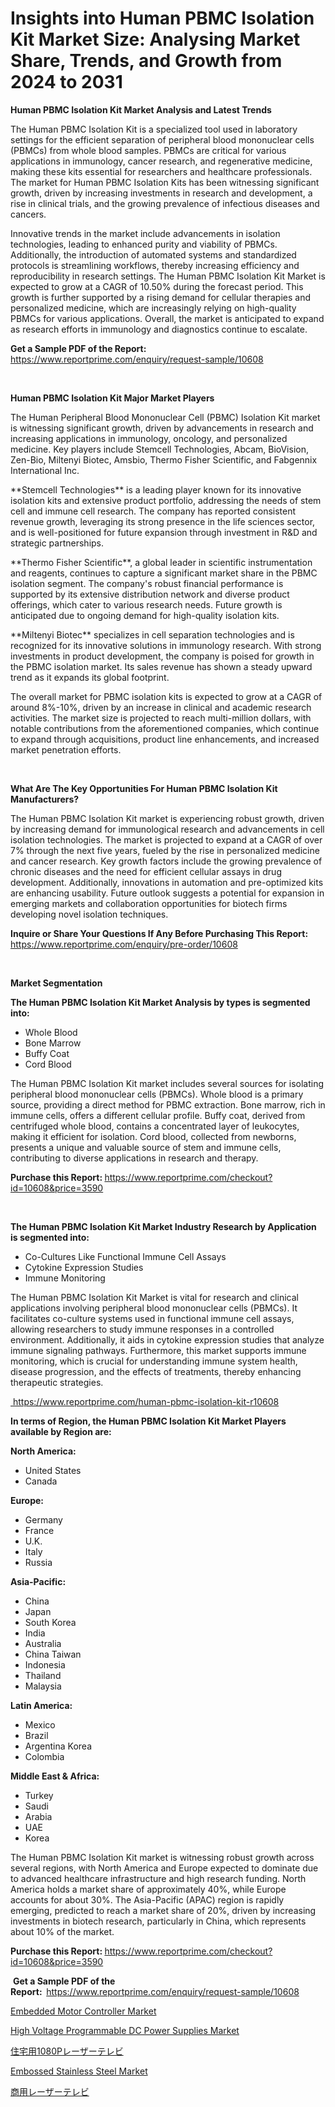 <p><h1>Insights into Human PBMC Isolation Kit Market Size: Analysing Market Share, Trends, and Growth from 2024 to 2031</h1></p><p><strong>Human PBMC Isolation Kit Market Analysis and Latest Trends</strong></p>
<p><p>The Human PBMC Isolation Kit is a specialized tool used in laboratory settings for the efficient separation of peripheral blood mononuclear cells (PBMCs) from whole blood samples. PBMCs are critical for various applications in immunology, cancer research, and regenerative medicine, making these kits essential for researchers and healthcare professionals. The market for Human PBMC Isolation Kits has been witnessing significant growth, driven by increasing investments in research and development, a rise in clinical trials, and the growing prevalence of infectious diseases and cancers.</p><p>Innovative trends in the market include advancements in isolation technologies, leading to enhanced purity and viability of PBMCs. Additionally, the introduction of automated systems and standardized protocols is streamlining workflows, thereby increasing efficiency and reproducibility in research settings. The Human PBMC Isolation Kit Market is expected to grow at a CAGR of 10.50% during the forecast period. This growth is further supported by a rising demand for cellular therapies and personalized medicine, which are increasingly relying on high-quality PBMCs for various applications. Overall, the market is anticipated to expand as research efforts in immunology and diagnostics continue to escalate.</p></p>
<p><strong>Get a Sample PDF of the Report:&nbsp;</strong> <a href="https://www.reportprime.com/enquiry/request-sample/10608">https://www.reportprime.com/enquiry/request-sample/10608</a></p>
<p>&nbsp;</p>
<p><strong>Human PBMC Isolation Kit Major Market Players</strong></p>
<p><p>The Human Peripheral Blood Mononuclear Cell (PBMC) Isolation Kit market is witnessing significant growth, driven by advancements in research and increasing applications in immunology, oncology, and personalized medicine. Key players include Stemcell Technologies, Abcam, BioVision, Zen-Bio, Miltenyi Biotec, Amsbio, Thermo Fisher Scientific, and Fabgennix International Inc.</p><p>**Stemcell Technologies** is a leading player known for its innovative isolation kits and extensive product portfolio, addressing the needs of stem cell and immune cell research. The company has reported consistent revenue growth, leveraging its strong presence in the life sciences sector, and is well-positioned for future expansion through investment in R&D and strategic partnerships.</p><p>**Thermo Fisher Scientific**, a global leader in scientific instrumentation and reagents, continues to capture a significant market share in the PBMC isolation segment. The company's robust financial performance is supported by its extensive distribution network and diverse product offerings, which cater to various research needs. Future growth is anticipated due to ongoing demand for high-quality isolation kits.</p><p>**Miltenyi Biotec** specializes in cell separation technologies and is recognized for its innovative solutions in immunology research. With strong investments in product development, the company is poised for growth in the PBMC isolation market. Its sales revenue has shown a steady upward trend as it expands its global footprint.</p><p>The overall market for PBMC isolation kits is expected to grow at a CAGR of around 8%-10%, driven by an increase in clinical and academic research activities. The market size is projected to reach multi-million dollars, with notable contributions from the aforementioned companies, which continue to expand through acquisitions, product line enhancements, and increased market penetration efforts.</p></p>
<p>&nbsp;</p>
<p><strong>What Are The Key Opportunities For Human PBMC Isolation Kit Manufacturers?</strong></p>
<p><p>The Human PBMC Isolation Kit market is experiencing robust growth, driven by increasing demand for immunological research and advancements in cell isolation technologies. The market is projected to expand at a CAGR of over 7% through the next five years, fueled by the rise in personalized medicine and cancer research. Key growth factors include the growing prevalence of chronic diseases and the need for efficient cellular assays in drug development. Additionally, innovations in automation and pre-optimized kits are enhancing usability. Future outlook suggests a potential for expansion in emerging markets and collaboration opportunities for biotech firms developing novel isolation techniques.</p></p>
<p><strong>Inquire or Share Your Questions If Any Before Purchasing This Report:</strong> <a href="https://www.reportprime.com/enquiry/pre-order/10608">https://www.reportprime.com/enquiry/pre-order/10608</a></p>
<p>&nbsp;</p>
<p><strong>Market Segmentation</strong></p>
<p><strong>The Human PBMC Isolation Kit Market Analysis by types is segmented into:</strong></p>
<p><ul><li>Whole Blood</li><li>Bone Marrow</li><li>Buffy Coat</li><li>Cord Blood</li></ul></p>
<p><p>The Human PBMC Isolation Kit market includes several sources for isolating peripheral blood mononuclear cells (PBMCs). Whole blood is a primary source, providing a direct method for PBMC extraction. Bone marrow, rich in immune cells, offers a different cellular profile. Buffy coat, derived from centrifuged whole blood, contains a concentrated layer of leukocytes, making it efficient for isolation. Cord blood, collected from newborns, presents a unique and valuable source of stem and immune cells, contributing to diverse applications in research and therapy.</p></p>
<p><strong>Purchase this Report:&nbsp;</strong><a href="https://www.reportprime.com/checkout?id=10608&price=3590">https://www.reportprime.com/checkout?id=10608&price=3590</a></p>
<p>&nbsp;</p>
<p><strong>The Human PBMC Isolation Kit Market Industry Research by Application is segmented into:</strong></p>
<p><ul><li>Co-Cultures Like Functional Immune Cell Assays</li><li>Cytokine Expression Studies</li><li>Immune Monitoring</li></ul></p>
<p><p>The Human PBMC Isolation Kit Market is vital for research and clinical applications involving peripheral blood mononuclear cells (PBMCs). It facilitates co-culture systems used in functional immune cell assays, allowing researchers to study immune responses in a controlled environment. Additionally, it aids in cytokine expression studies that analyze immune signaling pathways. Furthermore, this market supports immune monitoring, which is crucial for understanding immune system health, disease progression, and the effects of treatments, thereby enhancing therapeutic strategies.</p></p>
<p><a href="https://www.reportprime.com/human-pbmc-isolation-kit-r10608">&nbsp;https://www.reportprime.com/human-pbmc-isolation-kit-r10608</a></p>
<p><strong>In terms of Region, the Human PBMC Isolation Kit Market Players available by Region are:</strong></p>
<p>
    <p> <strong> North America: </strong>
        <ul>
            <li>United States</li>
            <li>Canada</li>
        </ul>
        </p> 
    <p> <strong> Europe: </strong>
        <ul>
            <li>Germany</li>
            <li>France</li>
            <li>U.K.</li>
            <li>Italy</li>
            <li>Russia</li>
        </ul>
        </p> 
    <p> <strong> Asia-Pacific: </strong>
        <ul>
            <li>China</li>
            <li>Japan</li>
            <li>South Korea</li>
            <li>India</li>
            <li>Australia</li>
            <li>China Taiwan</li>
            <li>Indonesia</li>
            <li>Thailand</li>
            <li>Malaysia</li>
        </ul>
        </p> 
    <p> <strong> Latin America: </strong>
        <ul>
            <li>Mexico</li>
            <li>Brazil</li>
            <li>Argentina Korea</li>
            <li>Colombia</li>
        </ul>
        </p> 
    <p> <strong> Middle East & Africa: </strong>
        <ul>
            <li>Turkey</li>
            <li>Saudi</li>
            <li>Arabia</li>
            <li>UAE</li>
            <li>Korea</li>
        </ul>
    </p>
    </p>
<p><p>The Human PBMC Isolation Kit market is witnessing robust growth across several regions, with North America and Europe expected to dominate due to advanced healthcare infrastructure and high research funding. North America holds a market share of approximately 40%, while Europe accounts for about 30%. The Asia-Pacific (APAC) region is rapidly emerging, predicted to reach a market share of 20%, driven by increasing investments in biotech research, particularly in China, which represents about 10% of the market.</p></p>
<p><strong>Purchase this Report: </strong><a href="https://www.reportprime.com/checkout?id=10608&price=3590">https://www.reportprime.com/checkout?id=10608&price=3590</a></p>
<p>&nbsp;<strong>Get a Sample PDF of the Report:&nbsp;&nbsp;</strong><a href="https://www.reportprime.com/enquiry/request-sample/10608">https://www.reportprime.com/enquiry/request-sample/10608</a></p>
<p><strong></strong></p>
<p><p><a href="https://issuu.com/reportprime-2/docs/embedded-motor-controller-market-si_43b7b504bf79e5">Embedded Motor Controller Market</a></p><p><a href="https://issuu.com/reportprime-2/docs/high-voltage-programmable-dc-power-_6a4aed9bbacf2d">High Voltage Programmable DC Power Supplies Market</a></p><p><a href="https://medium.com/@lindakreitz2023/residential-1080p-laser-television-ba4cd683867f">住宅用1080Pレーザーテレビ</a></p><p><a href="https://www.linkedin.com/pulse/embossed-stainless-steel-market-size-growth-industry-analysis-nlm6e?trackingId=1iUIwmruT%2B2oRlb%2BTJHUeg%3D%3D">Embossed Stainless Steel Market</a></p><p><a href="https://medium.com/@lindakreitz2023/commercial-laser-television-market-%E3%81%AE%E3%82%B0%E3%83%AD%E3%83%BC%E3%83%90%E3%83%AB%E5%B8%82%E5%A0%B4%E6%A6%82%E8%A6%81%E3%81%AF-%E4%B8%96%E7%95%8C%E3%81%8A%E3%82%88%E3%81%B3%E4%B8%BB%E8%A6%81%E5%B8%82%E5%A0%B4%E3%81%AB%E3%81%8A%E3%81%91%E3%82%8B%E6%A5%AD%E7%95%8C%E3%81%AB%E5%BD%B1%E9%9F%BF%E3%82%92%E4%B8%8E%E3%81%88%E3%82%8B%E4%B8%BB%E8%A6%81%E3%81%AA%E3%83%88%E3%83%AC%E3%83%B3%E3%83%89%E3%81%AB%E3%81%A4%E3%81%84%E3%81%A6-%E7%8B%AC%E8%87%AA%E3%81%AE%E8%A6%96%E7%82%B9%E3%82%92%E6%8F%90%E4%BE%9B%E3%81%97%E3%81%BE%E3%81%99-2ff2c31f2824">商用レーザーテレビ</a></p></p>
